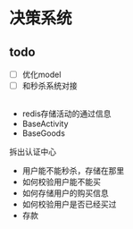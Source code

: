 # 决策系统

## todo
- [ ] 优化model
- [ ] 和秒杀系统对接

##
- redis存储活动的通过信息
- BaseActivity
- BaseGoods

拆出认证中心

- 用户能不能秒杀，存储在那里
- 如何校验用户能不能买
- 如何存储用户的购买信息
- 如何校验用户是否已经买过
- 存款